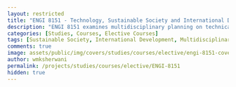 ```yaml
---
layout: restricted
title: "ENGI 8151 - Technology, Sustainable Society and International Development"
description: "ENGI 8151 examines multidisciplinary planning on technical international development projects through the conceptual frameworks of international development and project implementation theory. Emphasis is placed on analysis of the complex relationships between society, culture, economic, environmental, and political factors, and technology to achieve sustainable international development objectives."
categories: [Studies, Courses, Elective Courses]
tags: [Sustainable Society, International Development, Multidisciplinary Planning, Technology and Society, Development Projects]
comments: true
image: assets/public/img/covers/studies/courses/elective/engi-8151-cover.png
author: wmksherwani
permalink: /projects/studies/courses/elective/ENGI-8151
hidden: true
---
```

